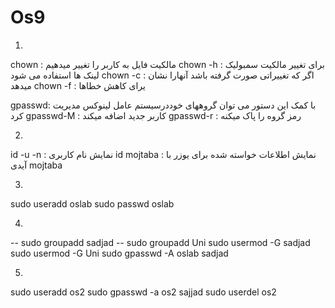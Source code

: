 # Os9

1)

chown : مالکیت فایل به کاربر را تغییر میدهیم
chown -h : برای تغییر مالکیت سمبولیک لینک ها استفاده می شود
chown -c : اگر که تغییراتی صورت گرفته باشد آنهارا نشان میدهد 
chown -f : یرای کاهش خطاها

gpasswd: با کمک این دستور می توان گروههای خوددرسیستم عامل لینوکس مدیریت کرد
gpasswd-M : کاربر جدید اضافه میکند
gpasswd-r : رمز گروه را پاک میکنه

2)

id -u -n : نمایش نام کاربری
id mojtaba : نمایش اطلاعات خواسته شده برای یوزر با آیدی mojtaba

3)

sudo useradd oslab
sudo passwd oslab

4)

-- sudo groupadd sadjad
-- sudo groupadd Uni
sudo usermod -G sadjad
sudo usermod -G Uni
sudo gpasswd -A oslab sadjad

5)
sudo useradd os2
sudo gpasswd -a os2 sajjad
sudo userdel os2
